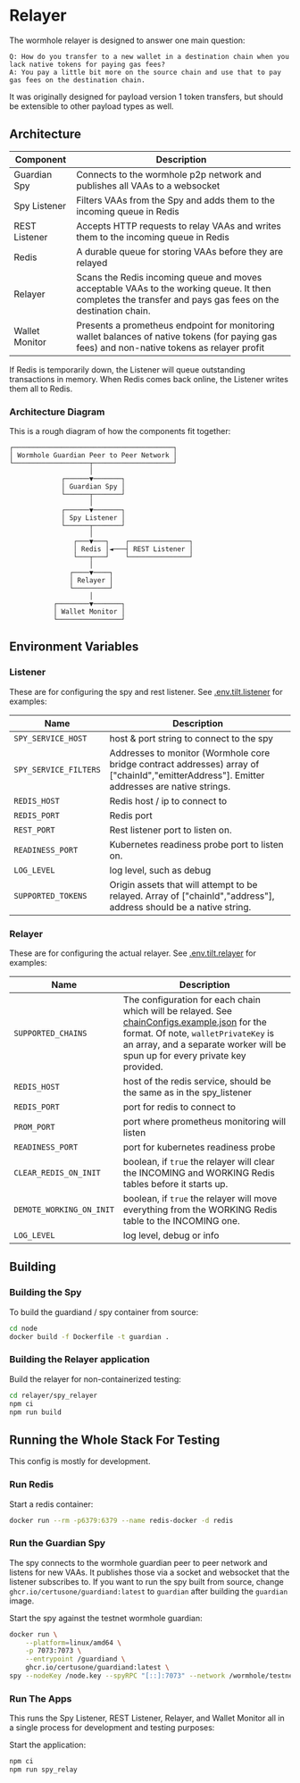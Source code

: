 Relayer
=======

The wormhole relayer is designed to answer one main question:

    Q: How do you transfer to a new wallet in a destination chain when you lack native tokens for paying gas fees?
    A: You pay a little bit more on the source chain and use that to pay gas fees on the destination chain.

It was originally designed for payload version 1 token transfers, but should be extensible to other payload types as well.


Architecture
------------

|   Component    |                                     Description                                    |
|----------------|------------------------------------------------------------------------------------|
| Guardian Spy   | Connects to the wormhole p2p network and publishes all VAAs to a websocket         |
| Spy Listener   | Filters VAAs from the Spy and adds them to the incoming queue in Redis             |
| REST Listener  | Accepts HTTP requests to relay VAAs and writes them to the incoming queue in Redis |
|     Redis      | A durable queue for storing VAAs before they are relayed                           |
|    Relayer     | Scans the Redis incoming queue and moves acceptable VAAs to the working queue. It then completes the transfer and pays gas fees on the destination chain. |
| Wallet Monitor | Presents a prometheus endpoint for monitoring wallet balances of native tokens (for paying gas fees) and non-native tokens as relayer profit |

If Redis is temporarily down, the Listener will queue outstanding transactions in memory. When Redis comes back online, the Listener writes them all to Redis.


### Architecture Diagram

This is a rough diagram of how the components fit together:

    ┌────────────────────────────────────────┐
    │ Wormhole Guardian Peer to Peer Network │
    └───────────────────┬────────────────────┘
                        │
                 ┌──────▼───────┐
                 │ Guardian Spy │
                 └──────┬───────┘
                        │
                 ┌──────▼───────┐
                 │ Spy Listener │
                 └──────┬───────┘
                        │
                    ┌───▼───┐    ┌───────────────┐
                    │ Redis │◄───┤ REST Listener │
                    └───┬───┘    └───────────────┘
                        │
                   ┌────▼────┐
                   │ Relayer │
                   └─────────┘
                        │
               ┌────────▼───────┐
               │ Wallet Monitor │
               └────────────────┘



Environment Variables
---------------------

### Listener

These are for configuring the spy and rest listener. See [.env.tilt.listener](.env.tilt.listener) for examples:

| Name | Description |
|------|-------------|
| `SPY_SERVICE_HOST` | host & port string to connect to the spy |
| `SPY_SERVICE_FILTERS` | Addresses to monitor (Wormhole core bridge contract addresses) array of ["chainId","emitterAddress"]. Emitter addresses are native strings. |
| `REDIS_HOST` | Redis host / ip to connect to |
| `REDIS_PORT` | Redis port |
| `REST_PORT` | Rest listener port to listen on. |
| `READINESS_PORT` | Kubernetes readiness probe port to listen on. |
| `LOG_LEVEL` | log level, such as debug |
| `SUPPORTED_TOKENS` | Origin assets that will attempt to be relayed. Array of ["chainId","address"], address should be a native string. |


### Relayer

These are for configuring the actual relayer. See [.env.tilt.relayer](.env.tilt.relayer) for examples:

| Name | Description |
|------|-------------|
| `SUPPORTED_CHAINS` | The configuration for each chain which will be relayed. See [chainConfigs.example.json](src/chainConfigs.example.json) for the format. Of note, `walletPrivateKey` is an array, and a separate worker will be spun up for every private key provided. |
| `REDIS_HOST` | host of the redis service, should be the same as in the spy_listener |
| `REDIS_PORT` | port for redis to connect to |
| `PROM_PORT` | port where prometheus monitoring will listen |
| `READINESS_PORT` | port for kubernetes readiness probe |
| `CLEAR_REDIS_ON_INIT` | boolean, if `true` the relayer will clear the INCOMING and WORKING Redis tables before it starts up. |
| `DEMOTE_WORKING_ON_INIT` | boolean, if `true` the relayer will move everything from the WORKING Redis table to the INCOMING one. |
| `LOG_LEVEL` | log level, debug or info |


Building
--------


### Building the Spy

To build the guardiand / spy container from source:

```bash
cd node
docker build -f Dockerfile -t guardian .
```

### Building the Relayer application

Build the relayer for non-containerized testing:

```bash
cd relayer/spy_relayer
npm ci
npm run build
```


Running the Whole Stack For Testing
-----------------------------------

This config is mostly for development.


### Run Redis

Start a redis container:

```bash
docker run --rm -p6379:6379 --name redis-docker -d redis
```

### Run the Guardian Spy

The spy connects to the wormhole guardian peer to peer network and listens for new VAAs. It publishes those via a socket and websocket that the listener subscribes to. If you want to run the spy built from source, change `ghcr.io/certusone/guardiand:latest` to `guardian` after building the `guardian` image.

Start the spy against the testnet wormhole guardian:

```bash
docker run \
    --platform=linux/amd64 \
    -p 7073:7073 \
    --entrypoint /guardiand \
    ghcr.io/certusone/guardiand:latest \
spy --nodeKey /node.key --spyRPC "[::]:7073" --network /wormhole/testnet/2/1 --bootstrap /dns4/wormhole-testnet-v2-bootstrap.certus.one/udp/8999/quic/p2p/12D3KooWBY9ty9CXLBXGQzMuqkziLntsVcyz4pk1zWaJRvJn6Mmt
```

### Run The Apps

This runs the Spy Listener, REST Listener, Relayer, and Wallet Monitor all in a single process for development and testing purposes:

Start the application:

```bash
npm ci
npm run spy_relay
```

